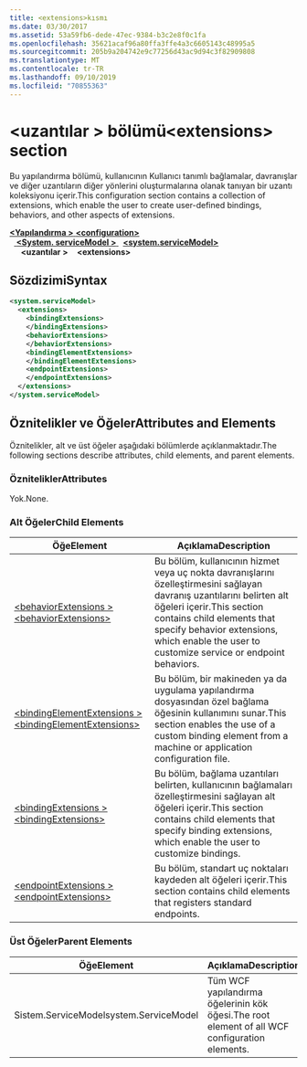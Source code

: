 ```yaml
---
title: <extensions>kısmı
ms.date: 03/30/2017
ms.assetid: 53a59fb6-dede-47ec-9384-b3c2e8f0c1fa
ms.openlocfilehash: 35621acaf96a80ffa3ffe4a3c6605143c48995a5
ms.sourcegitcommit: 205b9a204742e9c77256d43ac9d94c3f82909808
ms.translationtype: MT
ms.contentlocale: tr-TR
ms.lasthandoff: 09/10/2019
ms.locfileid: "70855363"
---
```

# <a name="extensions-section"></a><span data-ttu-id="3a01e-102">\<uzantılar > bölümü</span><span class="sxs-lookup"><span data-stu-id="3a01e-102">\<extensions> section</span></span>
<span data-ttu-id="3a01e-103">Bu yapılandırma bölümü, kullanıcının Kullanıcı tanımlı bağlamalar, davranışlar ve diğer uzantıların diğer yönlerini oluşturmalarına olanak tanıyan bir uzantı koleksiyonu içerir.</span><span class="sxs-lookup"><span data-stu-id="3a01e-103">This configuration section contains a collection of extensions, which enable the user to create user-defined bindings, behaviors, and other aspects of extensions.</span></span>  
  
<span data-ttu-id="3a01e-104">[ **\<Yapılandırma >** ](../configuration-element.md)</span><span class="sxs-lookup"><span data-stu-id="3a01e-104">[**\<configuration>**](../configuration-element.md)</span></span>\
<span data-ttu-id="3a01e-105">&nbsp;&nbsp;[ **\<System. serviceModel >** ](system-servicemodel.md)</span><span class="sxs-lookup"><span data-stu-id="3a01e-105">&nbsp;&nbsp;[**\<system.serviceModel>**](system-servicemodel.md)</span></span>\
<span data-ttu-id="3a01e-106">&nbsp;&nbsp;&nbsp;&nbsp; **\<uzantılar >**</span><span class="sxs-lookup"><span data-stu-id="3a01e-106">&nbsp;&nbsp;&nbsp;&nbsp;**\<extensions>**</span></span>  
  
## <a name="syntax"></a><span data-ttu-id="3a01e-107">Sözdizimi</span><span class="sxs-lookup"><span data-stu-id="3a01e-107">Syntax</span></span>  
  
```xml  
<system.serviceModel>
  <extensions>
    <bindingExtensions>
    </bindingExtensions>
    <behaviorExtensions>
    </behaviorExtensions>
    <bindingElementExtensions>
    </bindingElementExtensions>
    <endpointExtensions>
    </endpointExtensions>
  </extensions>
</system.serviceModel>
```  
  
## <a name="attributes-and-elements"></a><span data-ttu-id="3a01e-108">Öznitelikler ve Öğeler</span><span class="sxs-lookup"><span data-stu-id="3a01e-108">Attributes and Elements</span></span>  
 <span data-ttu-id="3a01e-109">Öznitelikler, alt ve üst öğeler aşağıdaki bölümlerde açıklanmaktadır.</span><span class="sxs-lookup"><span data-stu-id="3a01e-109">The following sections describe attributes, child elements, and parent elements.</span></span>  
  
### <a name="attributes"></a><span data-ttu-id="3a01e-110">Öznitelikler</span><span class="sxs-lookup"><span data-stu-id="3a01e-110">Attributes</span></span>  
 <span data-ttu-id="3a01e-111">Yok.</span><span class="sxs-lookup"><span data-stu-id="3a01e-111">None.</span></span>  
  
### <a name="child-elements"></a><span data-ttu-id="3a01e-112">Alt Öğeler</span><span class="sxs-lookup"><span data-stu-id="3a01e-112">Child Elements</span></span>  
  
|<span data-ttu-id="3a01e-113">Öğe</span><span class="sxs-lookup"><span data-stu-id="3a01e-113">Element</span></span>|<span data-ttu-id="3a01e-114">Açıklama</span><span class="sxs-lookup"><span data-stu-id="3a01e-114">Description</span></span>|  
|-------------|-----------------|  
|[<span data-ttu-id="3a01e-115">\<behaviorExtensions ></span><span class="sxs-lookup"><span data-stu-id="3a01e-115">\<behaviorExtensions></span></span>](behaviorextensions.md)|<span data-ttu-id="3a01e-116">Bu bölüm, kullanıcının hizmet veya uç nokta davranışlarını özelleştirmesini sağlayan davranış uzantılarını belirten alt öğeleri içerir.</span><span class="sxs-lookup"><span data-stu-id="3a01e-116">This section contains child elements that specify behavior extensions, which enable the user to customize service or endpoint behaviors.</span></span>|  
|[<span data-ttu-id="3a01e-117">\<bindingElementExtensions ></span><span class="sxs-lookup"><span data-stu-id="3a01e-117">\<bindingElementExtensions></span></span>](bindingelementextensions.md)|<span data-ttu-id="3a01e-118">Bu bölüm, bir makineden ya da uygulama yapılandırma dosyasından özel bağlama öğesinin kullanımını sunar.</span><span class="sxs-lookup"><span data-stu-id="3a01e-118">This section enables the use of a custom binding element from a machine or application configuration file.</span></span>|  
|[<span data-ttu-id="3a01e-119">\<bindingExtensions ></span><span class="sxs-lookup"><span data-stu-id="3a01e-119">\<bindingExtensions></span></span>](bindingextensions.md)|<span data-ttu-id="3a01e-120">Bu bölüm, bağlama uzantıları belirten, kullanıcının bağlamaları özelleştirmesini sağlayan alt öğeleri içerir.</span><span class="sxs-lookup"><span data-stu-id="3a01e-120">This section contains child elements that specify binding extensions, which enable the user to customize bindings.</span></span>|  
|[<span data-ttu-id="3a01e-121">\<endpointExtensions ></span><span class="sxs-lookup"><span data-stu-id="3a01e-121">\<endpointExtensions></span></span>](endpointextensions.md)|<span data-ttu-id="3a01e-122">Bu bölüm, standart uç noktaları kaydeden alt öğeleri içerir.</span><span class="sxs-lookup"><span data-stu-id="3a01e-122">This section contains child elements that registers standard endpoints.</span></span>|  
  
### <a name="parent-elements"></a><span data-ttu-id="3a01e-123">Üst Öğeler</span><span class="sxs-lookup"><span data-stu-id="3a01e-123">Parent Elements</span></span>  
  
|<span data-ttu-id="3a01e-124">Öğe</span><span class="sxs-lookup"><span data-stu-id="3a01e-124">Element</span></span>|<span data-ttu-id="3a01e-125">Açıklama</span><span class="sxs-lookup"><span data-stu-id="3a01e-125">Description</span></span>|  
|-------------|-----------------|  
|<span data-ttu-id="3a01e-126">Sistem.ServiceModel</span><span class="sxs-lookup"><span data-stu-id="3a01e-126">system.ServiceModel</span></span>|<span data-ttu-id="3a01e-127">Tüm WCF yapılandırma öğelerinin kök öğesi.</span><span class="sxs-lookup"><span data-stu-id="3a01e-127">The root element of all WCF configuration elements.</span></span>|

